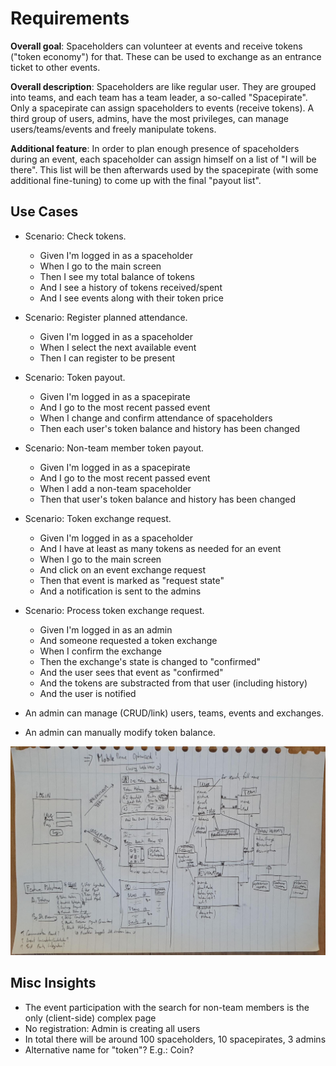 # Requirements

**Overall goal**: Spaceholders can volunteer at events and receive tokens ("token economy") for that.
These can be used to exchange as an entrance ticket to other events.

**Overall description**: Spaceholders are like regular user. They are grouped into teams, and each team
has a team leader, a so-called "Spacepirate". Only a spacepirate can assign spaceholders to events (receive tokens).
A third group of users, admins, have the most privileges, can manage users/teams/events and freely manipulate tokens.

**Additional feature**: In order to plan enough presence of spaceholders during an event, each spaceholder can assign
himself on a list of "I will be there". This list will be then afterwards used by the spacepirate (with some additional
fine-tuning) to come up with the final "payout list".

## Use Cases

* Scenario: Check tokens.
    * Given I'm logged in as a spaceholder
    * When I go to the main screen
    * Then I see my total balance of tokens
    * And I see a history of tokens received/spent
    * And I see events along with their token price

* Scenario: Register planned attendance.
    * Given I'm logged in as a spaceholder
    * When I select the next available event
    * Then I can register to be present

* Scenario: Token payout.
    * Given I'm logged in as a spacepirate
    * And I go to the most recent passed event
    * When I change and confirm attendance of spaceholders
    * Then each user's token balance and history has been changed

* Scenario: Non-team member token payout.
    * Given I'm logged in as a spacepirate
    * And I go to the most recent passed event
    * When I add a non-team spaceholder
    * Then that user's token balance and history has been changed

* Scenario: Token exchange request.
    * Given I'm logged in as a spaceholder
    * And I have at least as many tokens as needed for an event
    * When I go to the main screen
    * And click on an event exchange request
    * Then that event is marked as "request state"
    * And a notification is sent to the admins

* Scenario: Process token exchange request.
    * Given I'm logged in as an admin
    * And someone requested a token exchange
    * When I confirm the exchange
    * Then the exchange's state is changed to "confirmed"
    * And the user sees that event as "confirmed"
    * And the tokens are substracted from that user (including history)
    * And the user is notified

* An admin can manage (CRUD/link) users, teams, events and exchanges.
* An admin can manually modify token balance.

![Sketch 1](sketch1.jpg "A first sketch")

## Misc Insights

* The event participation with the search for non-team members is the only (client-side) complex page
* No registration: Admin is creating all users
* In total there will be around 100 spaceholders, 10 spacepirates, 3 admins
* Alternative name for "token"? E.g.: Coin?
